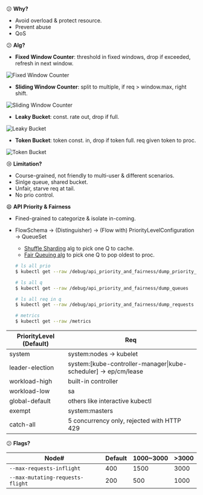 :confused: **Why?**

- Avoid overload & protect resource.
- Prevent abuse
- QoS



:confused: **Alg?**

- **Fixed Window Counter**: threshold in fixed windows, drop if exceeded, refresh in next window.



![Fixed Window Counter](https://www.codereliant.io/content/images/2023/07/1-1.png)



- **Sliding Window Counter**: split to multiple, if req > window.max, right shift.



![Sliding Window Counter](https://www.codereliant.io/content/images/2023/07/2-1.png)



- **Leaky Bucket**: const. rate out, drop if full.



![Leaky Bucket](https://www.codereliant.io/content/images/2023/07/4-1.png)



- **Token Bucket**: token const. in, drop if token full. req given token to proc.



![Token Bucket](https://www.codereliant.io/content/images/2023/07/3-1.png)



:cry: **Limitation?**

- Course-grained, not friendly to multi-user & different scenarios.
- Sinlge queue, shared bucket.
- Unfair, starve req at tail.
- No prio control.



:smile: **API Priority & Fairness**

- Fined-grained to categorize & isolate in-coming.

- FlowSchema → (Distinguisher) → (Flow with) PriorityLevelConfiguration → QueueSet

  - <u>Shuffle Sharding</u> alg to pick one Q to cache.
  - <u>Fair Queuing alg</u> to pick one Q to pop oldest to proc.

  ```bash
  # ls all prio
  $ kubectl get --raw /debug/api_priority_and_fairness/dump_priority_levels
  
  # ls all q
  $ kubectl get --raw /debug/api_priority_and_fairness/dump_queues
  
  # ls all req in q
  $ kubectl get --raw /debug/api_priority_and_fairness/dump_requests
  
  # metrics
  $ kubectl get --raw /metrics 
  ```

| PriorityLevel (Default) | Req                                                          |
| ----------------------- | ------------------------------------------------------------ |
| system                  | system:nodes → kubelet                                       |
| leader-election         | system:[kube-controller-manager\|kube-scheduler] → ep/cm/lease |
| workload-high           | built-in controller                                          |
| workload-low            | sa                                                           |
| global-default          | others like interactive kubectl                              |
| exempt                  | system:masters                                               |
| catch-all               | 5 concurrency only, rejected with HTTP 429                   |



:confused: **Flags?**

| Node#                            | Default | 1000~3000 | >3000 |
| -------------------------------- | ------- | --------- | ----- |
| `--max-requests-inflight`        | 400     | 1500      | 3000  |
| `--max-mutating-requests-flight` | 200     | 500       | 1000  |



